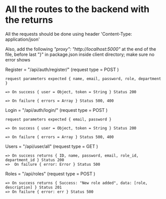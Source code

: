 # All the routes to the backend with the returns

All the requests should be done using header 'Content-Type: application/json'

Also, add the following *"proxy": "http://localhost:5000"* at the end of the file, before last "}" in package.json inside client directory; make sure no error shows

Register = "/api/auth/register/" (request type = POST ) 

    request parameters expected { name, email, password, role, department }
    
    => On success { user = Object, token = String } Status 200
    
    => On failure { errors = Array } Status 500, 400
    

Login = "/api/auth/login/" (request type = POST ) 

    request parameters expected { email, password }
    
    => On success { user = Object, token = String } Status 200
    
    => On failure { errors = Array } Status 500, 400

Users = "/api/user/all" (request type = GET )
    
    => On success returns { ID, name, password, email, role_id, department_id } Status 200
    =>  On failure { error: Error } Status 500

Roles = "/api/roles" (request type = POST )

    => On success returns { Success: "New role added", data: [role, description] } Status 201
    => On failure { error: err } Status 500
